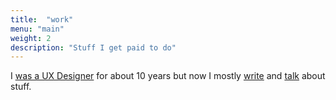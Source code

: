 ```yaml
---
title:  "work"
menu: "main"
weight: 2
description: "Stuff I get paid to do"
---
```


I [was a UX Designer](portfolio/) for about 10 years but now I mostly [write](#writing) and [talk](#speaking) about stuff.
